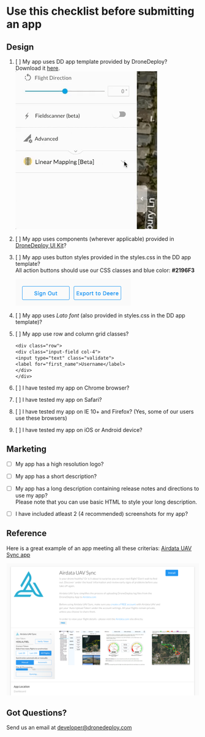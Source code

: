 # Use this checklist before submitting an app

## Design

1. [ ] My app uses DD app template provided by DroneDeploy?  
   Download it [here](https://s3.amazonaws.com/drone-deploy-plugins/templates/dronedeploy-expand-example.zip).  
   ![](/assets/expandable.gif)

2. [ ] My app uses components \(wherever applicable\) provided in [DroneDeploy UI Kit](https://dronedeploy.gitbooks.io/dronedeploy-apps/content/styles/dronedeploy-ui-kit.html)?

3. [ ] My app uses button styles provided in the styles.css in the DD app template?  
   All action buttons should use our CSS classes and blue color: **\#2196F3**

   ![](/assets/button_states.png)

4. [ ] My app uses _Lato font_ \(also provided in styles.css in the DD app template\)?

5. [ ] My app use row and column grid classes?

   ```
   <div class="row">
   <div class="input-field col-4">
   <input type="text" class="validate">
   <label for="first_name">Username</label>
   </div>
   </div>
   ```

6. [ ] I have tested my app on Chrome browser?

7. [ ] I have tested my app on Safari?

8. [ ] I have tested my app on IE 10+ and Firefox? \(Yes, some of our users use these browsers\)

9. [ ] I have tested my app on iOS or Android device?

## Marketing

* [ ] My app has a high resolution logo?
* [ ] My app has a short description?
* [ ] My app has a long description containing release notes and directions to use my app?  
  Please note that you can use basic HTML to style your long description.

* [ ] I have included atleast 2 \(4 recommended\) screenshots for my app?

## Reference

Here is a great example of an app meeting all these criterias: [Airdata UAV Sync app](https://www.dronedeploy.com/app-market/import/souctjpqwwcwwwqdcvvq.html)

![](/assets/airdata.png)

## Got Questions?

Send us an email at developer@dronedeploy.com


